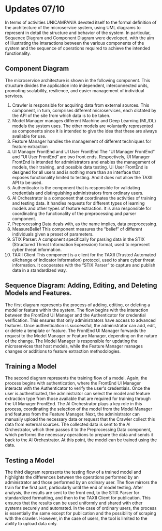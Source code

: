 # Updates 07/10

In terms of activities UNICAMPANIA devoted itself to the formal definition of the architecture of the microservice system, using UML diagrams to represent in detail the structure and behavior of the system. In particular, Sequence Diagram and Component Diagram were developed, with the aim of illustrating the interactions between the various components of the system and the sequence of operations required to achieve the intended functionality.

## Component Diagram
The microservice architecture is shown in the following component. This structure divides the application into independent, interconnected units, promoting scalability, resilience, and easier management of individual services.
1. Crawler is responsible for acquiring data from external sources. This component, in turn, comprises different microservices, each dictated by the API of the site from which data is to be taken.
2. Model Manager manages different Machine and Deep Learning (ML/DL) models the system uses. The other models are voluntarily represented as components since it is intended to give the idea that these are always available for use. 
3. Feature Manager handles the management of different techniques for feature extraction
4. UI Manager FrontEnd and UI User FrontEnd The “UI Manager FrontEnd” and “UI User FrontEnd” are two front ends. Respectively, UI Manager FrontEnd is intended for administrators and enables the management of models, their training, and possible data testing. UI User FrontEnd is designed for all users and is nothing more than an interface that exposes functionality limited to testing. And it does not allow the TAXII API to be used. 
5. Authenticator is the component that is responsible for validating credentials and distinguishing administrators from ordinary users. 
6. AI Orchestrator is a component that coordinates the activities of training and testing data. It handles requests for different types of learning models and other types of feature extraction. It is also responsible for coordinating the functionality of the preprocessing and parser component.
7. Preprocessing Data deals with, as the name implies, data preprocessing. 
8. MeasureBelief This component measures the “belief” of different individuals given a preset of parameters.
9. STIX Parser: A component specifically for parsing data in the STIX (Structured Threat Information Expression) format, used to represent cyber threat information.
10. TAXII Client This component is a client for the TAXII (Trusted Automated eXchange of Indicator Information) protocol, used to share cyber threat information. It cooperates with the “STIX Parser” to capture and publish data in a standardized way.

## Sequence Diagram: Adding, Editing, and Deleting Models and Features.
The first diagram represents the process of adding, editing, or deleting a model or feature within the system. The flow begins with the interaction between the FrontEnd UI Manager and the Authenticator for credential verification. This ensures that only administrators have access to advanced features. Once authentication is successful, the administrator can add, edit, or delete a template or feature. The FrontEnd UI Manager forwards the request to the Model Manager or Feature Manager, depending on the nature of the change. The Model Manager is responsible for updating the microservices that host models, while the Feature Manager manages changes or additions to feature extraction methodologies.

## Training a Model
The second diagram represents the training flow of a model. Again, the process begins with authentication, where the FrontEnd UI Manager interacts with the Authenticator to verify the user's credentials. Once the user is authenticated, the administrator can select the model and feature extraction type from those available that are required for training through the UI Manager FrontEnd. The AI Orchestrator plays a key role in this process, coordinating the selection of the model from the Model Manager and features from the Feature Manager. Next, the administrator can manually upload the necessary data or request that the Crawler collect this data from external sources. The collected data is sent to the AI Orchestrator, which then passes it to the Preprocessing Data component, which performs the necessary operations to prepare the data and sends it back to the AI Orchestrator. At this point, the model can be trained using the data. 

## Testing a Model
The third diagram represents the testing flow of a trained model and highlights the differences between the operations performed by an administrator and those performed by an ordinary user. The flow mirrors the train for the first part, particularly until the end of model testing. After analysis, the results are sent to the front end, to the STIX Parser for standardized formatting, and then to the TAXII Client for publication. This ensures that the results can be used uniformly and shared with other systems securely and automated. In the case of ordinary users, the process is essentially the same except for publication and the possibility of scraping with the crawler. However, in the case of users, the tool is limited to the ability to upload data only.
